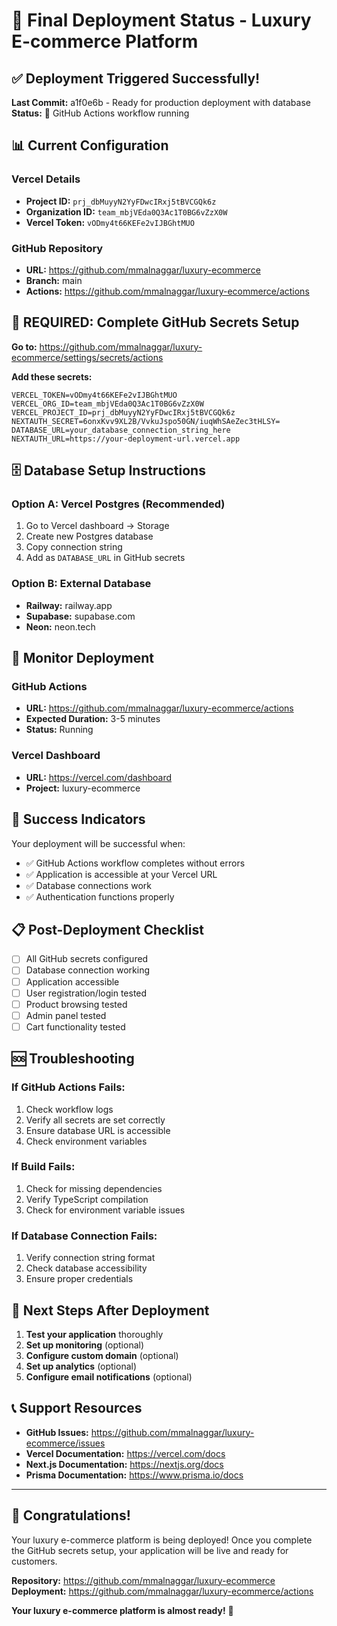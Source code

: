 # 🎉 Final Deployment Status - Luxury E-commerce Platform

## ✅ Deployment Triggered Successfully!

**Last Commit:** a1f0e6b - Ready for production deployment with database
**Status:** 🔄 GitHub Actions workflow running

## 📊 Current Configuration

### Vercel Details
- **Project ID:** `prj_dbMuyyN2YyFDwcIRxj5tBVCGQk6z`
- **Organization ID:** `team_mbjVEda0Q3Ac1T0BG6vZzX0W`
- **Vercel Token:** `vODmy4t66KEFe2vIJBGhtMUO`

### GitHub Repository
- **URL:** https://github.com/mmalnaggar/luxury-ecommerce
- **Branch:** main
- **Actions:** https://github.com/mmalnaggar/luxury-ecommerce/actions

## 🚨 REQUIRED: Complete GitHub Secrets Setup

**Go to:** https://github.com/mmalnaggar/luxury-ecommerce/settings/secrets/actions

**Add these secrets:**

```
VERCEL_TOKEN=vODmy4t66KEFe2vIJBGhtMUO
VERCEL_ORG_ID=team_mbjVEda0Q3Ac1T0BG6vZzX0W
VERCEL_PROJECT_ID=prj_dbMuyyN2YyFDwcIRxj5tBVCGQk6z
NEXTAUTH_SECRET=6onxKvv9XL2B/VvkuJspo50GN/iuqWhSAeZec3tHLSY=
DATABASE_URL=your_database_connection_string_here
NEXTAUTH_URL=https://your-deployment-url.vercel.app
```

## 🗄️ Database Setup Instructions

### Option A: Vercel Postgres (Recommended)
1. Go to Vercel dashboard → Storage
2. Create new Postgres database
3. Copy connection string
4. Add as `DATABASE_URL` in GitHub secrets

### Option B: External Database
- **Railway:** railway.app
- **Supabase:** supabase.com
- **Neon:** neon.tech

## 🔗 Monitor Deployment

### GitHub Actions
- **URL:** https://github.com/mmalnaggar/luxury-ecommerce/actions
- **Expected Duration:** 3-5 minutes
- **Status:** Running

### Vercel Dashboard
- **URL:** https://vercel.com/dashboard
- **Project:** luxury-ecommerce

## 🎯 Success Indicators

Your deployment will be successful when:
- ✅ GitHub Actions workflow completes without errors
- ✅ Application is accessible at your Vercel URL
- ✅ Database connections work
- ✅ Authentication functions properly

## 📋 Post-Deployment Checklist

- [ ] All GitHub secrets configured
- [ ] Database connection working
- [ ] Application accessible
- [ ] User registration/login tested
- [ ] Product browsing tested
- [ ] Admin panel tested
- [ ] Cart functionality tested

## 🆘 Troubleshooting

### If GitHub Actions Fails:
1. Check workflow logs
2. Verify all secrets are set correctly
3. Ensure database URL is accessible
4. Check environment variables

### If Build Fails:
1. Check for missing dependencies
2. Verify TypeScript compilation
3. Check for environment variable issues

### If Database Connection Fails:
1. Verify connection string format
2. Check database accessibility
3. Ensure proper credentials

## 🚀 Next Steps After Deployment

1. **Test your application** thoroughly
2. **Set up monitoring** (optional)
3. **Configure custom domain** (optional)
4. **Set up analytics** (optional)
5. **Configure email notifications** (optional)

## 📞 Support Resources

- **GitHub Issues:** https://github.com/mmalnaggar/luxury-ecommerce/issues
- **Vercel Documentation:** https://vercel.com/docs
- **Next.js Documentation:** https://nextjs.org/docs
- **Prisma Documentation:** https://www.prisma.io/docs

---

## 🎉 Congratulations!

Your luxury e-commerce platform is being deployed! Once you complete the GitHub secrets setup, your application will be live and ready for customers.

**Repository:** https://github.com/mmalnaggar/luxury-ecommerce
**Deployment:** https://github.com/mmalnaggar/luxury-ecommerce/actions

**Your luxury e-commerce platform is almost ready!** 🚀 